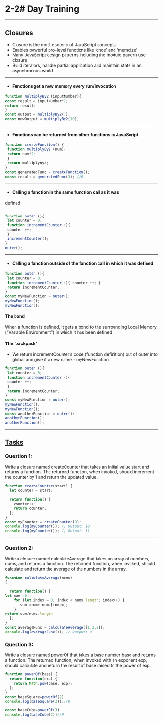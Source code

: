 
# 2-2# Day Training

---
## Closures

- Closure is the most esoteric of JavaScript concepts
- Enables powerful pro-level functions like ‘once’ and ‘memoize’
- Many JavaScript design patterns including the module pattern use closure
- Build iterators, handle partial application and maintain state in an
asynchronous world
---

* ####  Functions get a new memory every run/invocation

```javascript
function multiplyBy2 (inputNumber){
const result = inputNumber*2;
return result;
}
const output = multiplyBy2(7);
const newOutput = multiplyBy2(10);

```
---
* #### Functions can be returned from other functions in JavaScript

```javascript
function createFunction() {
 function multiplyBy2 (num){
 return num*2;
 }
 return multiplyBy2;
}
const generatedFunc = createFunction();
const result = generatedFunc(3); //6

```
---
* #### Calling a function in the same function call as it was
defined
```javascript

function outer (){
 let counter = 0;
 function incrementCounter (){
 counter ++;
 }
 incrementCounter();
}
outer();
```
---
 * #### Calling a function outside of the function call in which it was defined

```javascript
function outer (){
 let counter = 0;
 function incrementCounter (){ counter ++; }
 return incrementCounter;
}
const myNewFunction = outer();
myNewFunction();
myNewFunction();
``````

#### The bond
When a function is defined, it gets a bond to the surrounding Local Memory
(“Variable Environment”) in which it has been defined

#### The ‘backpack’
- We return incrementCounter’s code (function definition) out of outer into
global and give it a new name - myNewFunction
```javascript
function outer (){
 let counter = 0;
 function incrementCounter (){
 counter ++;
 }
 return incrementCounter;
}
const myNewFunction = outer();
myNewFunction();
myNewFunction();
const anotherFunction = outer();
anotherFunction();
anotherFunction();

```
---

## [Tasks](https://github.com/orjwan-alrajaby/gsg-expressjs-backend-training-2023/blob/main/learning-sprint-1/week2-day2-tasks/tasks.md)

 ### Question 1:
Write a closure named createCounter that takes an initial value start and returns a function. The returned function, when invoked, should increment the counter by 1 and return the updated value.

```javascript
function createCounter(start) {
  let counter = start;

  return function() {
    counter++;
    return counter;
  };
}
const myCounter = createCounter(9);
console.log(myCounter()); // Output: 10
console.log(myCounter()); // Output: 11

```

---

### Question 2:
Write a closure named calculateAverage that takes an array of numbers, nums, and returns a function. The returned function, when invoked, should calculate and return the average of the numbers in the array.

```javascript
function calculateAverage(nums) 
{

  return function() {
let sum =0;
    for (let index = 0; index < nums.length; index++) {
       sum =sum+ nums[index];
    }
return sum/nums.length
  };
}
const averageFunc = calculateAverage([1,3,8]);
console.log(averageFunc()); // Output: 4

```
### Question 3:
Write a closure named powerOf that takes a base number base and returns a function. The returned function, when invoked with an exponent exp, should calculate and return the result of base raised to the power of exp.

```javascript
function powerOf(base) {
  return function(exp) {
    return Math.pow(base, exp);
  };
}
const baseSquare=powerOf(2)
console.log(baseSquare(3));//8

const baseCube=powerOf(3)
console.log(baseCube(2))//9


```
